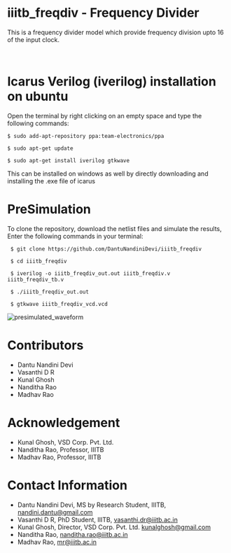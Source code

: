 # iiitb_freqdiv - Frequency Divider
This is a frequency divider model which provide frequency division upto 16 of the input clock.

</br>

# Icarus Verilog (iverilog) installation on ubuntu

Open the terminal by right clicking on an empty space and type the following commands:

```
$ sudo add-apt-repository ppa:team-electronics/ppa

$ sudo apt-get update

$ sudo apt-get install iverilog gtkwave 
```

This can be installed on windows as well by directly downloading and installing the .exe file of icarus


# PreSimulation

To clone the repository, download the netlist files and simulate the results, Enter the following commands in your terminal:

```
 $ git clone https://github.com/DantuNandiniDevi/iiitb_freqdiv 

 $ cd iiitb_freqdiv 
 
 $ iverilog -o iiitb_freqdiv_out.out iiitb_freqdiv.v iiitb_freqdiv_tb.v
 
 $ ./iiitb_freqdiv_out.out
 
 $ gtkwave iiitb_freqdiv_vcd.vcd
```

![presimulated_waveform](https://user-images.githubusercontent.com/62461290/181249785-ff6d7efb-2070-46cd-8c22-c73c88f9d1a8.png)

# Contributors
- Dantu Nandini Devi </br>
- Vasanthi D R </br>
- Kunal Ghosh </br>
- Nanditha Rao </br>
- Madhav Rao </br>

# Acknowledgement
- Kunal Ghosh, VSD Corp. Pvt. Ltd. </br>
- Nanditha Rao, Professor, IIITB </br>
- Madhav Rao, Professor, IIITB </br>

# Contact Information
- Dantu Nandini Devi, MS by Research Student, IIITB, nandini.dantu@gmail.com </br>
- Vasanthi D R, PhD Student, IIITB, vasanthi.dr@iiitb.ac.in </br>
- Kunal Ghosh, Director, VSD Corp. Pvt. Ltd. kunalghosh@gmail.com </br>
- Nanditha Rao, nanditha.rao@iiitb.ac.in </br>
- Madhav Rao, mr@iiitb.ac.in </br>

